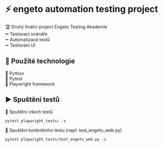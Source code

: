 # ⚡ engeto automation testing project
🏆 Druhý finální project Engeto Testing Akademie <br/>
➖ Testovací scénáře <br/>
➖ Automatizace testů <br/>
➖ Testování UI <br/>

## 🔧 Použité technologie <br/>
🚨 Python <br/>
🚨 Pytest <br/>
🚨 Playwright framework <br/>

## ▶️ Spuštění testů <br/>
🔵 Spuštění všech testů <br/>
```
pytest playwright_tests/ -s
```
🔵 Spuštění konkrétního testu (např. test_engeto_web.py) <br/>
```
pytest playwright_tests/test_engeto_web.py -s
```

